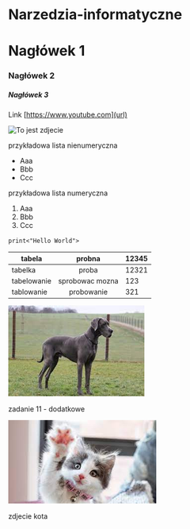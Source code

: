 # Narzedzia-informatyczne
# Nagłówek 1
### Nagłówek 2
##### Nagłówek 3
Link [https://www.youtube.com](url)

![To jest zdjecie](https://myoctocat.com/assets/images/base-octocat.svg)

przykładowa lista nienumeryczna
- Aaa
- Bbb
- Ccc

przykładowa lista numeryczna
1. Aaa
2. Bbb
3. Ccc


```p
print<"Hello World">
```

|tabela     |probna          |12345  |
|-----------|:--------------:|-------|
|tabelka    |proba           |12321  |
|tabelowanie|sprobowac mozna |123    |
|tablowanie |probowanie      |321    |

![zdjecie psa](animals/dog.jpg)

zadanie 11 - dodatkowe

![zdjecie kota](animals/cat.jpg)

zdjecie kota
